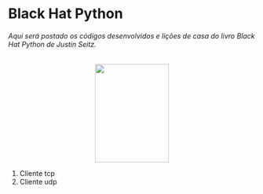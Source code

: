 # Black Hat Python
###### Aqui será postado os códigos desenvolvidos e lições de casa do livro Black Hat Python de Justin Seitz.

<div align="center">
<img src="https://images-na.ssl-images-amazon.com/images/I/A1+3VAjQftL.jpg" width="150px" height="200px">
</div>

1. Cliente tcp
2. Cliente udp